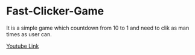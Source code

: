# Fast-Clicker-Game

It is a simple game which countdown from 10 to 1 and need to clik as man times as user can.

[Youtube Link](https://youtu.be/9vgcDlA5NNQ)
